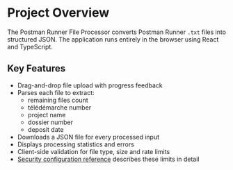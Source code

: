 # Project Overview

The Postman Runner File Processor converts Postman Runner `.txt` files into structured JSON. The application runs entirely in the browser using React and TypeScript.

## Key Features

- Drag-and-drop file upload with progress feedback
- Parses each file to extract:
  - remaining files count
  - télédémarche number
  - project name
  - dossier number
  - deposit date
- Downloads a JSON file for every processed input
- Displays processing statistics and errors
- Client-side validation for file type, size and rate limits
- [Security configuration reference](../reference/security-config.md) describes these limits in detail

